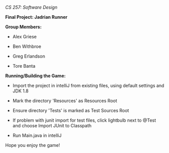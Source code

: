 *CS 257: Software Design*

**Final Project: Jadrian Runner**

**Group Members:**

* Alex Griese

* Ben Withbroe

* Greg Erlandson

* Tore Banta

**Running/Building the Game:**

- Import the project in intelliJ from existing files, using default settings and JDK 1.8

- Mark the directory 'Resources' as Resources Root

- Ensure directory 'Tests' is marked as Test Sources Root

- If problem with junit import for test files, click lightbulb next to @Test and choose Import JUnit to Classpath

- Run Main.java in intelliJ

Hope you enjoy the game!